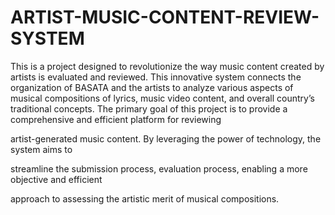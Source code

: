 # ARTIST-MUSIC-CONTENT-REVIEW-SYSTEM
This is a project designed to revolutionize the way music content created by artists is evaluated and reviewed. This innovative system connects the organization of BASATA and the artists to analyze various aspects of musical compositions of lyrics, music video content, and overall country’s traditional concepts.
The primary goal of this project is to provide a comprehensive and efficient platform for reviewing 

artist-generated music content. By leveraging the power of technology, the system aims to 

streamline the submission process, evaluation process, enabling a more objective and efficient 

approach to assessing the artistic merit of musical compositions.

